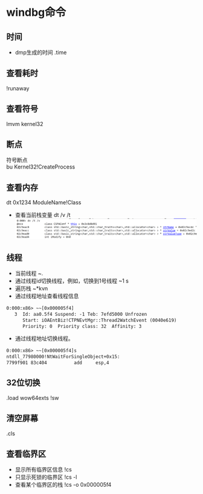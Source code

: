 # windbg命令

## 时间
* dmp生成的时间
  .time
## 查看耗时
!runaway

## 查看符号
lmvm kernel32


## 断点
符号断点  
bu Kernel32!CreateProcess


## 查看内存
dt 0x1234 ModuleName!Class

* 查看当前栈变量
dt /v /t
![picture 1](../../images/386cab651f90dcbd19af3ce2d74629c8dd2032ff3401ae21f16ab778d2344434.png)  

## 线程
* 当前线程
  ~.
* 通过线程id切换线程，例如，切换到1号线程
  ~1 s
* 遍历栈
  ~*kvn
* 通过线程地址查看线程信息
```
0:000:x86> ~~[0x000005f4]
   3  Id: aa0.5f4 Suspend: -1 Teb: 7efd5000 Unfrozen
      Start: iOAEntBiz!CTPNEvtMgr::Thread2WatchEvent (0040e619)
      Priority: 0  Priority class: 32  Affinity: 3
```
* 通过线程地址切换线程。
```
0:000:x86> ~~[0x000005f4]s
ntdll_77980000!NtWaitForSingleObject+0x15:
7799f901 83c404          add     esp,4
```

## 32位切换
.load wow64exts
!sw

## 清空屏幕
.cls

## 查看临界区
* 显示所有临界区信息
  !cs
* 只显示死锁的临界区
  !cs -l
* 查看某个临界区的栈
  !cs -o 0x000005f4